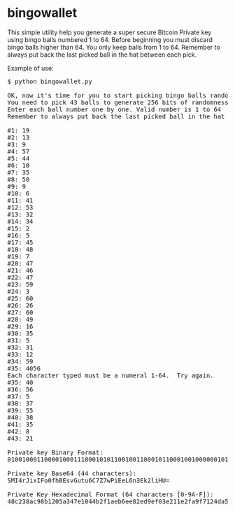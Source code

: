 bingowallet
===========

This simple utility help you generate a super secure Bitcoin Private key using bingo balls numbered 1 to 64. Before beginning you must discard bingo balls higher than 64. You only keep balls from 1 to 64. Remember to always put back the last picked ball in the hat between each pick. 

Example of use:
<pre>
$ python bingowallet.py 

OK, now it's time for you to start picking bingo balls randomly
You need to pick 43 balls to generate 256 bits of randomness
Enter each ball number one by one. Valid number is 1 to 64
Remember to always put back the last picked ball in the hat between each pick

#1: 19
#2: 13
#3: 9
#4: 57
#5: 44
#6: 10
#7: 35
#8: 50
#9: 9
#10: 6
#11: 41
#12: 53
#13: 32
#14: 34
#15: 2
#16: 5
#17: 45
#18: 48
#19: 7
#20: 47
#21: 46
#22: 47
#23: 59
#24: 3
#25: 60
#26: 26
#27: 60
#28: 49
#29: 16
#30: 35
#31: 5
#32: 31
#33: 12
#34: 59
#35: 4056
Each character typed must be a numeral 1-64.  Try again.
#35: 40
#36: 56
#37: 5
#38: 37
#39: 55
#40: 38
#41: 35
#42: 8
#43: 21

Private key Binary Format:
010010001100001000111000101011001001100010110001001000000101101000110100011111100001000001000100101100101111000110101110101101101110111010000010111011011001111011110000001111100010000100011110001011111010100111110111000100100100110110100101100010000111010100

Private key Base64 (44 characters):
SMI4rJixIFo0fhBEsvGutu6C7Z7wPiEeL6n3Ek2liHU=

Private Key Hexadecimal Format (64 characters [0-9A-F]):
48c238ac98b1205a347e1044b2f1aeb6ee82ed9ef03e211e2fa9f7124da58875
</pre>
